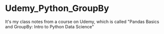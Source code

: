 # Udemy_Python_GroupBy
It's my class notes from a course on Udemy, which is called "Pandas Basics and GroupBy: Intro to Python Data Science"
